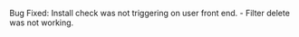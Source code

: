 Bug Fixed:
    Install check was not triggering on user front end.
    - Filter delete was not working.